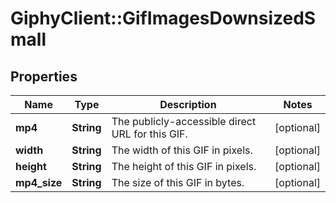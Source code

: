 # GiphyClient::GifImagesDownsizedSmall

## Properties
Name | Type | Description | Notes
------------ | ------------- | ------------- | -------------
**mp4** | **String** | The publicly-accessible direct URL for this GIF. | [optional] 
**width** | **String** | The width of this GIF in pixels. | [optional] 
**height** | **String** | The height of this GIF in pixels. | [optional] 
**mp4_size** | **String** | The size of this GIF in bytes. | [optional] 


